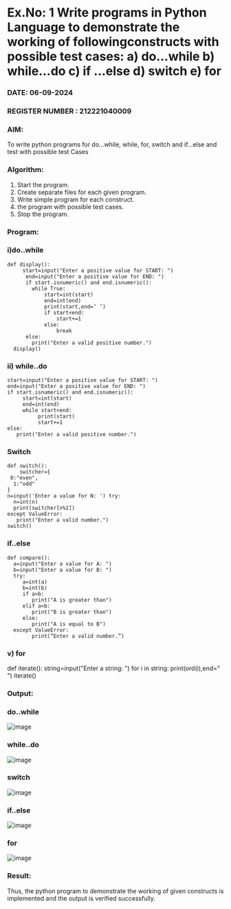 # Ex.No: 1 Write programs in Python Language to demonstrate the working of followingconstructs with possible test cases: a) do…while b) while…do c) if …else d) switch e) for 

### DATE: 06-09-2024                                                                          
### REGISTER NUMBER : 212221040009

### AIM:  
To write python programs for do…while, while, for, switch and if…else and test with possible test 
Cases 

### Algorithm:
1. Start the program.
2. Create separate files for each given program.
3. Write simple program for each construct.
4.  the program with possible test cases.
5. Stop the program.
### Program:
### i)do..while
```
def display():
     start=input("Enter a positive value for START: ")
      end=input("Enter a positive value for END: ")
      if start.isnumeric() and end.isnumeric():
        while True:
            start=int(start)
            end=int(end)
            print(start,end=‘ ‘)
            if start<end:
                start+=1
            else:
                break
      else:
        print("Enter a valid positive number.") 
  display()
```
### ii) while..do
```
start=input("Enter a positive value for START: ") 
end=input("Enter a positive value for END: ")
if start.isnumeric() and end.isnumeric():
     start=int(start)
     end=int(end)
     while start<end:
          print(start)
          start+=1
else:
   print("Enter a valid positive number.")
```
### Switch
```
def switch():
    switcher={
 0:"even",
  1:"odd"
}
n=input('Enter a value for N: ') try:
  n=int(n)
  print(switcher[n%2])
except ValueError:
   print("Enter a valid number.")
switch()
```
###  if..else
```
def compare():
  a=input("Enter a value for A: ")
  b=input("Enter a value for B: ")
  try:
     a=int(a)
     b=int(b)
     if a>b:
        print("A is greater than")
     elif a<b:
        print("B is greater than")
     else:
        print("A is equal to B")
  except ValueError:
        print(“Enter a valid number.”)
```
### v) for
def iterate():
    string=input("Enter a string: ") for
    i in string:
       print(ord(i),end=" ")
iterate() 
### Output:
### do..while
 ![image](https://github.com/user-attachments/assets/c2229a2c-12ab-4814-8be4-1d63f1dcafbb)
### while..do
 ![image](https://github.com/user-attachments/assets/565fdd1f-1246-4081-9273-f6425145de1b)
### switch
 ![image](https://github.com/user-attachments/assets/5c183abb-3039-4652-b1b6-57b4fa8fffa9)
### if..else
 ![image](https://github.com/user-attachments/assets/fc5e32c5-5a39-45cc-acbb-895372422a59)
### for
 ![image](https://github.com/user-attachments/assets/7bb0f593-68ae-4641-abcb-6d5284a513c1)
 
### Result:
Thus, the python program to demonstrate the working of given constructs is implemented and the output is verified successfully.


